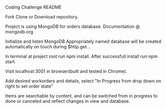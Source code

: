 Coding Challenge README

Fork Clone or Download repository.

Project is using MongoDB for orders database.
Documentation @ mongodb.org

Initialize and listen MongoDB
Appropriately named database will be created automatically on touch during $http.get...

In terminal at project root run npm install.
After successfull install run npm start.

Visit localhost:3001 in browser(built and tested in Chrome).

Add desired workorders and details, select "In Progress from drop down on right to set order state"

Items are searchable by content, and can be switched from in progress to done or canceled and reflect changes in view and database.
